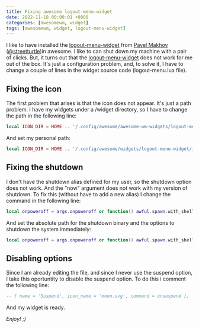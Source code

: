 ```yaml
---
title: Fixing awesome logout-menu-widget
date: 2022-11-18 00:00:01 +0000
categories: [awesomewm, widget]
tags: [awesomewm, widget, logout-menu-widget]
---
```


I like to have installed the [logout-menu-widget](https://github.com/streetturtle/awesome-wm-widgets/tree/master/logout-menu-widget) from [Pavel Makhov](https://pavelmakhov.com/) ([@streetturtle](https://github.com/streetturtle))in awesome.
I like to can shut down my machine with a pair of clicks.
But, it turns out that the [logout-menu-widget](https://github.com/streetturtle/awesome-wm-widgets/tree/master/logout-menu-widget) does not work for me out of the box.
It's just a configuration problem, and, to solve it, I have to change a couple of lines in the widget source code (logout-menu.lua file).

## Fixing the icon

The first problem that arises is that the icon does not appear.
It's just a path problem.
I have my widgets under a /widget directory, so I have to change the path in the following line:

```lua
local ICON_DIR = HOME .. '/.config/awesome/awesome-wm-widgets/logout-menu-widget/icons/'
```

And set my personal path:

```lua
local ICON_DIR = HOME .. '/.config/awesome/widgets/logout-menu-widget/icons/'
```

## Fixing the shutdown

I don't have the shutdown alias defined for my user, so the shutdown option does not work.
And the "now" argument does not work with my version of shutdown.
To fix this (without have to add a new alias) I change the command in the following line:

```lua
local onpoweroff = args.onpoweroff or function() awful.spawn.with_shell("shutdown now") end
```

And set the absolute path for the shutdown binary and the options to shutdown the system immediately:

```lua
local onpoweroff = args.onpoweroff or function() awful.spawn.with_shell("/sbin/shutdown -h now") end
```

## Disabling options

Since I am already editing the file, and since I never use the suspend option, I take this oportuntity to disable the suspend option.
To do this i comment the following line:

```lua
-- { name = 'Suspend', icon_name = 'moon.svg', command = onsuspend },
```

And my widget is ready.

_Enjoy! ;)_
